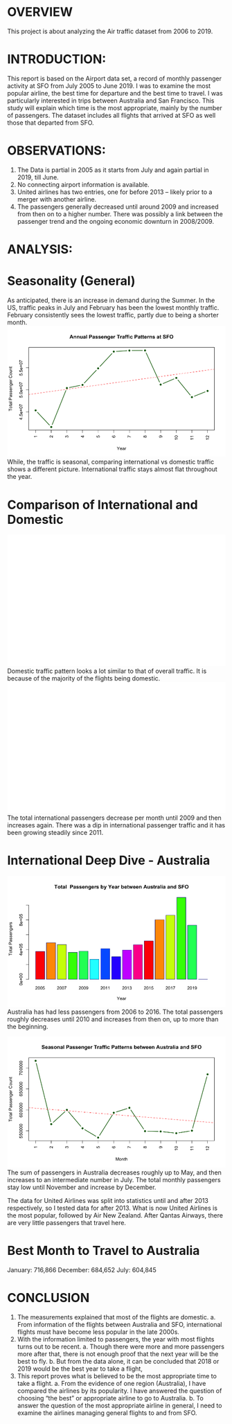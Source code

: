 # OVERVIEW
This project is about analyzing the Air traffic dataset from 2006 to 2019.

# INTRODUCTION:
This report is based on the Airport data set, a record of monthly passenger activity at SFO from July 2005 to June 2019. I was to examine the most popular airline, the best time for departure and the best time to travel.  I was particularly interested in trips between Australia and San Francisco. This study will explain which time is the most appropriate, mainly by the number of passengers. The dataset includes all flights that arrived at SFO as well those that departed from SFO. 

# OBSERVATIONS:
1.	The Data is partial in 2005 as it starts from July and again partial in 2019, till June. 
2.	No connecting airport information is available. 
3.	United airlines has two entries, one for before 2013 – likely prior to a merger with another airline.
4.	The passengers generally decreased until around 2009 and increased from then on to a higher number. There was possibly a link between the passenger trend and the ongoing economic downturn in 2008/2009.

# ANALYSIS:
# Seasonality (General)
As anticipated, there is an increase in demand during the Summer. In the US, traffic peaks in July and February has been the lowest monthly traffic. February consistently sees the lowest traffic, partly due to being a shorter month. 
![Overall Traffic at SFO](charts/02_seasonal_patterns.png)
While, the traffic is seasonal, comparing international vs domestic traffic shows a different picture. International traffic stays almost flat throughout the year. 

# Comparison of International and Domestic
![Total Domestic Passengers by Year at SFO](charts/yearly_dom_sum_bar.png)
Domestic traffic pattern looks a lot similar to that of overall traffic. It is because of the majority of the flights being domestic. 
![Total International Passengers by Year at SFO](charts/yearly_intl_sum_bar.png)
The total international passengers decrease per month until 2009 and then increases again. There was a dip in international passenger traffic and it has been growing steadily since 2011.

# International Deep Dive - Australia
![Total Passengers by Year between Australia and SFO](charts/yearly_aust_sum_bar.png)
Australia has had less passengers from 2006 to 2016. The total passengers roughly decreases until 2010 and increases from then on, up to more than the beginning.

![Total Monthly Passengers between Australia and SFO](charts/Aust_sfo_mon.png)
The sum of passengers in Australia decreases roughly up to May, and then increases to an intermediate number in July. The total monthly passengers stay low until November and increase by December.

The data for United Airlines was split into statistics until and after 2013 respectively, so I tested data for after 2013. What is now United Airlines is the most popular, followed by Air New Zealand. After Qantas Airways, there are very little passengers that travel here. 

# Best Month to Travel to Australia
January:	716,866
December:	684,652
July:	604,845

# CONCLUSION
1.	The measurements explained that most of the flights are domestic.
a.	From information of the flights between Australia and SFO, international flights must have become less popular in the late 2000s.  
2.	With the information limited to passengers, the year with most flights turns out to be recent.
a.	Though there were more and more passengers more after that, there is not enough proof that the next year will be the best to fly.
b.	But from the data alone, it can be concluded that 2018 or 2019 would be the best year to take a flight,
3.	This report proves what is believed to be the most appropriate time to take a flight.
a.	From the evidence of one region (Australia), I have compared the airlines by its popularity. I have answered the question of choosing “the best” or appropriate airline to go to Australia. 
b.	To answer the question of the most appropriate airline in general, I need to examine the airlines managing general flights to and from SFO.
